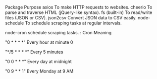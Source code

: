 Package	               Purpose
axios	               To make HTTP requests to websites.
cheerio	             To parse and traverse HTML (jQuery-like syntax).
fs (built-in)	       To read/write files (JSON or CSV).
json2csv	            Convert JSON data to CSV easily.
node-schedule	       To schedule scraping tasks at regular intervals.


node-cron        schedule scraping tasks. :        Cron	Meaning

 "0 * * * *"	Every hour at minute 0

 "*/5 * * * *"	Every 5 minutes

 "0 0 * * *"	Every day at midnight

 "0 9 * * 1"	Every Monday at 9 AM

